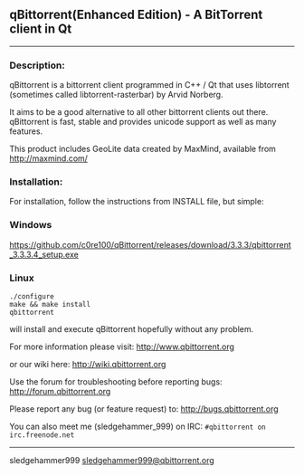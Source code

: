 qBittorrent(Enhanced Edition) - A BitTorrent client in Qt
------------------------------------------
********************************
### Description:
qBittorrent is a bittorrent client programmed in C++ / Qt that uses
libtorrent (sometimes called libtorrent-rasterbar) by Arvid Norberg.

It aims to be a good alternative to all other bittorrent clients
out there. qBittorrent is fast, stable and provides unicode
support as well as many features.

This product includes GeoLite data created by MaxMind, available from
http://maxmind.com/

### Installation:
For installation, follow the instructions from INSTALL file, but simple:

### Windows
https://github.com/c0re100/qBittorrent/releases/download/3.3.3/qbittorrent_3.3.3.4_setup.exe

### Linux
```
./configure
make && make install
qbittorrent
```

will install and execute qBittorrent hopefully without any problem.

For more information please visit:
http://www.qbittorrent.org

or our wiki here:
http://wiki.qbittorrent.org

Use the forum for troubleshooting before reporting bugs:
http://forum.qbittorrent.org

Please report any bug (or feature request) to:
http://bugs.qbittorrent.org

You can also meet me (sledgehammer_999) on IRC:
`#qbittorrent on irc.freenode.net`

------------------------------------------
sledgehammer999 <sledgehammer999@qbittorrent.org>
